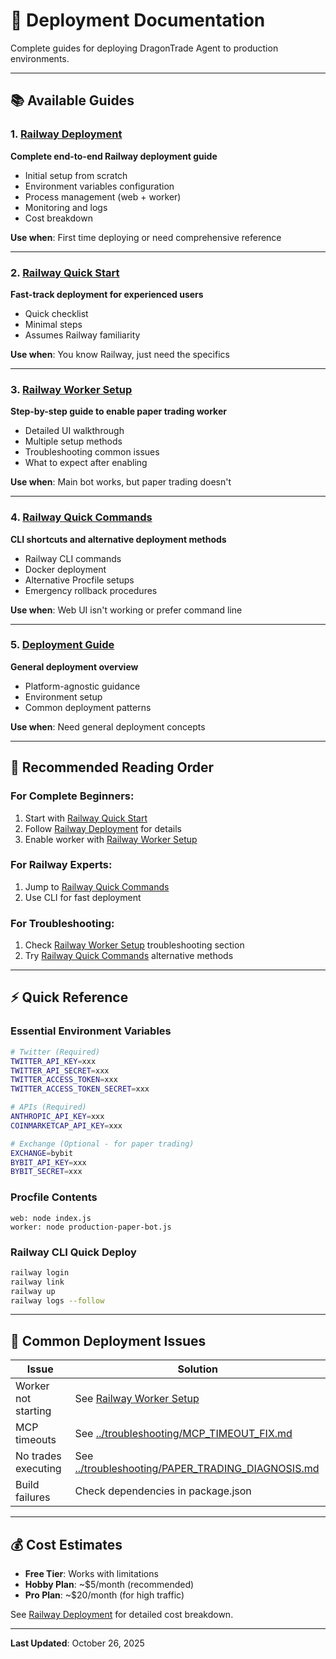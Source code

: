 # 🚀 Deployment Documentation

Complete guides for deploying DragonTrade Agent to production environments.

---

## 📚 Available Guides

### 1. [Railway Deployment](./RAILWAY_DEPLOYMENT.md)
**Complete end-to-end Railway deployment guide**
- Initial setup from scratch
- Environment variables configuration
- Process management (web + worker)
- Monitoring and logs
- Cost breakdown

**Use when**: First time deploying or need comprehensive reference

---

### 2. [Railway Quick Start](./RAILWAY_QUICK_START.md)
**Fast-track deployment for experienced users**
- Quick checklist
- Minimal steps
- Assumes Railway familiarity

**Use when**: You know Railway, just need the specifics

---

### 3. [Railway Worker Setup](./RAILWAY_WORKER_SETUP.md)
**Step-by-step guide to enable paper trading worker**
- Detailed UI walkthrough
- Multiple setup methods
- Troubleshooting common issues
- What to expect after enabling

**Use when**: Main bot works, but paper trading doesn't

---

### 4. [Railway Quick Commands](./RAILWAY_QUICK_COMMANDS.md)
**CLI shortcuts and alternative deployment methods**
- Railway CLI commands
- Docker deployment
- Alternative Procfile setups
- Emergency rollback procedures

**Use when**: Web UI isn't working or prefer command line

---

### 5. [Deployment Guide](./DEPLOYMENT_GUIDE.md)
**General deployment overview**
- Platform-agnostic guidance
- Environment setup
- Common deployment patterns

**Use when**: Need general deployment concepts

---

## 🎯 Recommended Reading Order

### For Complete Beginners:
1. Start with [Railway Quick Start](./RAILWAY_QUICK_START.md)
2. Follow [Railway Deployment](./RAILWAY_DEPLOYMENT.md) for details
3. Enable worker with [Railway Worker Setup](./RAILWAY_WORKER_SETUP.md)

### For Railway Experts:
1. Jump to [Railway Quick Commands](./RAILWAY_QUICK_COMMANDS.md)
2. Use CLI for fast deployment

### For Troubleshooting:
1. Check [Railway Worker Setup](./RAILWAY_WORKER_SETUP.md) troubleshooting section
2. Try [Railway Quick Commands](./RAILWAY_QUICK_COMMANDS.md) alternative methods

---

## ⚡ Quick Reference

### Essential Environment Variables

```bash
# Twitter (Required)
TWITTER_API_KEY=xxx
TWITTER_API_SECRET=xxx
TWITTER_ACCESS_TOKEN=xxx
TWITTER_ACCESS_TOKEN_SECRET=xxx

# APIs (Required)
ANTHROPIC_API_KEY=xxx
COINMARKETCAP_API_KEY=xxx

# Exchange (Optional - for paper trading)
EXCHANGE=bybit
BYBIT_API_KEY=xxx
BYBIT_SECRET=xxx
```

### Procfile Contents

```
web: node index.js
worker: node production-paper-bot.js
```

### Railway CLI Quick Deploy

```bash
railway login
railway link
railway up
railway logs --follow
```

---

## 🚨 Common Deployment Issues

| Issue | Solution |
|-------|----------|
| Worker not starting | See [Railway Worker Setup](./RAILWAY_WORKER_SETUP.md) |
| MCP timeouts | See [../troubleshooting/MCP_TIMEOUT_FIX.md](../troubleshooting/MCP_TIMEOUT_FIX.md) |
| No trades executing | See [../troubleshooting/PAPER_TRADING_DIAGNOSIS.md](../troubleshooting/PAPER_TRADING_DIAGNOSIS.md) |
| Build failures | Check dependencies in package.json |

---

## 💰 Cost Estimates

- **Free Tier**: Works with limitations
- **Hobby Plan**: ~$5/month (recommended)
- **Pro Plan**: ~$20/month (for high traffic)

See [Railway Deployment](./RAILWAY_DEPLOYMENT.md) for detailed cost breakdown.

---

**Last Updated**: October 26, 2025
